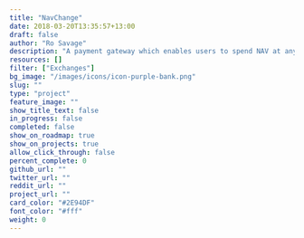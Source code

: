 ```yaml
---
title: "NavChange"
date: 2018-03-20T13:35:57+13:00
draft: false
author: "Ro Savage"
description: "A payment gateway which enables users to spend NAV at any business which accepts any currency supported by NavChange."
resources: []
filter: ["Exchanges"]
bg_image: "/images/icons/icon-purple-bank.png"
slug: ""
type: "project"
feature_image: ""
show_title_text: false
in_progress: false
completed: false
show_on_roadmap: true
show_on_projects: true
allow_click_through: false
percent_complete: 0
github_url: ""
twitter_url: ""
reddit_url: ""
project_url: ""
card_color: "#2E94DF"
font_color: "#fff"
weight: 0
---
```

